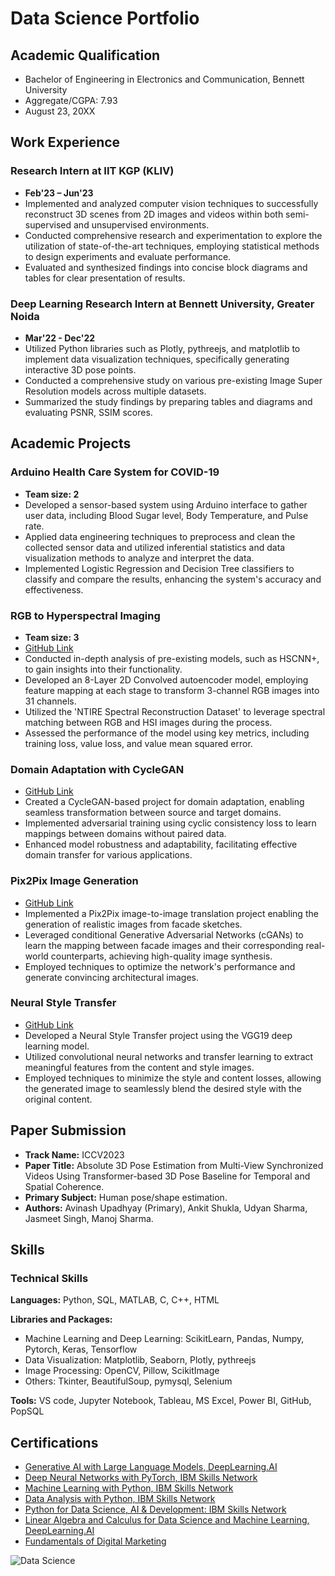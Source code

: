 # Data Science Portfolio

## Academic Qualification

- Bachelor of Engineering in Electronics and Communication, Bennett University
- Aggregate/CGPA: 7.93
- August 23, 20XX

## Work Experience

### Research Intern at IIT KGP (KLIV)
- **Feb'23 – Jun'23**
- Implemented and analyzed computer vision techniques to successfully reconstruct 3D scenes from 2D images and videos within both semi-supervised and unsupervised environments.
- Conducted comprehensive research and experimentation to explore the utilization of state-of-the-art techniques, employing statistical methods to design experiments and evaluate performance.
- Evaluated and synthesized findings into concise block diagrams and tables for clear presentation of results.

### Deep Learning Research Intern at Bennett University, Greater Noida
- **Mar'22 - Dec'22**
- Utilized Python libraries such as Plotly, pythreejs, and matplotlib to implement data visualization techniques, specifically generating interactive 3D pose points.
- Conducted a comprehensive study on various pre-existing Image Super Resolution models across multiple datasets.
- Summarized the study findings by preparing tables and diagrams and evaluating PSNR, SSIM scores.

## Academic Projects

### Arduino Health Care System for COVID-19
- **Team size: 2**
- Developed a sensor-based system using Arduino interface to gather user data, including Blood Sugar level, Body Temperature, and Pulse rate.
- Applied data engineering techniques to preprocess and clean the collected sensor data and utilized inferential statistics and data visualization methods to analyze and interpret the data.
- Implemented Logistic Regression and Decision Tree classifiers to classify and compare the results, enhancing the system's accuracy and effectiveness.

### RGB to Hyperspectral Imaging
- **Team size: 3**
- [GitHub Link](https://github.com/jasmeetsingh-028/RGB2HSI)
- Conducted in-depth analysis of pre-existing models, such as HSCNN+, to gain insights into their functionality.
- Developed an 8-Layer 2D Convolved autoencoder model, employing feature mapping at each stage to transform 3-channel RGB images into 31 channels.
- Utilized the 'NTIRE Spectral Reconstruction Dataset' to leverage spectral matching between RGB and HSI images during the process.
- Assessed the performance of the model using key metrics, including training loss, value loss, and value mean squared error.

### Domain Adaptation with CycleGAN
- [GitHub Link](https://github.com/jasmeetsingh-028/Domain-Adaptation-using-Cycle-GAN)
- Created a CycleGAN-based project for domain adaptation, enabling seamless transformation between source and target domains.
- Implemented adversarial training using cyclic consistency loss to learn mappings between domains without paired data.
- Enhanced model robustness and adaptability, facilitating effective domain transfer for various applications.

### Pix2Pix Image Generation
- [GitHub Link](https://github.com/jasmeetsingh-028/Pix2Pix-Conditional-GAN)
- Implemented a Pix2Pix image-to-image translation project enabling the generation of realistic images from facade sketches.
- Leveraged conditional Generative Adversarial Networks (cGANs) to learn the mapping between facade images and their corresponding real-world counterparts, achieving high-quality image synthesis.
- Employed techniques to optimize the network's performance and generate convincing architectural images.

### Neural Style Transfer
- [GitHub Link](https://github.com/jasmeetsingh-028/Neural-Style-Transfer-using-VGG19)
- Developed a Neural Style Transfer project using the VGG19 deep learning model.
- Utilized convolutional neural networks and transfer learning to extract meaningful features from the content and style images.
- Employed techniques to minimize the style and content losses, allowing the generated image to seamlessly blend the desired style with the original content.

## Paper Submission

- **Track Name:** ICCV2023
- **Paper Title:** Absolute 3D Pose Estimation from Multi-View Synchronized Videos Using Transformer-based 3D Pose Baseline for Temporal and Spatial Coherence.
- **Primary Subject:** Human pose/shape estimation.
- **Authors:** Avinash Upadhyay (Primary), Ankit Shukla, Udyan Sharma, Jasmeet Singh, Manoj Sharma.

## Skills

### Technical Skills

**Languages:** Python, SQL, MATLAB, C, C++, HTML

**Libraries and Packages:**
- Machine Learning and Deep Learning: ScikitLearn, Pandas, Numpy, Pytorch, Keras, Tensorflow
- Data Visualization: Matplotlib, Seaborn, Plotly, pythreejs
- Image Processing: OpenCV, Pillow, ScikitImage
- Others: Tkinter, BeautifulSoup, pymysql, Selenium

**Tools:** VS code, Jupyter Notebook, Tableau, MS Excel, Power BI, GitHub, PopSQL

## Certifications

- [Generative AI with Large Language Models, DeepLearning.AI](https://www.coursera.org/account/accomplishments/certificate/88MEFQ899ULZ)
- [Deep Neural Networks with PyTorch, IBM Skills Network](https://www.coursera.org/account/accomplishments/certificate/CB989Z4XBX89)
- [Machine Learning with Python, IBM Skills Network](https://www.coursera.org/account/accomplishments/certificate/Z739WSH27AJZ)
- [Data Analysis with Python, IBM Skills Network](https://www.coursera.org/account/accomplishments/certificate/EMQ7PMJH9BDT)
- [Python for Data Science, AI & Development: IBM Skills Network](https://www.coursera.org/account/accomplishments/certificate/ZYKWA5GHHX84)
- [Linear Algebra and Calculus for Data Science and Machine Learning, DeepLearning.AI](https://www.coursera.org/account/accomplishments/certificate/42ATLQANHFK3)
- [Fundamentals of Digital Marketing](https://www.coursera.org/account/accomplishments/certificate/95WAVFKAGDQZ)

![Data Science](data-science-image.jpg)

